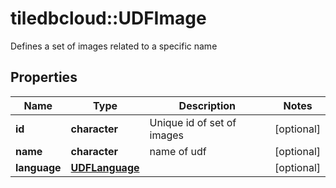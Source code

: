 # tiledbcloud::UDFImage

Defines a set of images related to a specific name
## Properties
Name | Type | Description | Notes
------------ | ------------- | ------------- | -------------
**id** | **character** | Unique id of set of images | [optional] 
**name** | **character** | name of udf | [optional] 
**language** | [**UDFLanguage**](UDFLanguage.md) |  | [optional] 


